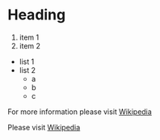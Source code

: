 # Heading
1. item 1
2. item 2
- list 1
- list 2
	- a
	- b
	- c

For more information please visit [Wikipedia](https://pl.wikipedia.org/wiki/Markdown "Go to site")

Please visit [Wikipedia](https://pl.wikipedia.org/wiki/Markdown "Go")


	
	
	
<!--stackedit_data:
eyJoaXN0b3J5IjpbMTI1MjYxMjMzNV19
-->